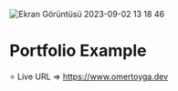 

![Ekran Görüntüsü 2023-09-02 13 18 46](https://github.com/xleyzor/omertoyga/assets/122406455/f0c0be84-e905-4b21-b24e-0547872524fc)




<h1>Portfolio Example</h1>

⭐ Live URL => https://www.omertoyga.dev
